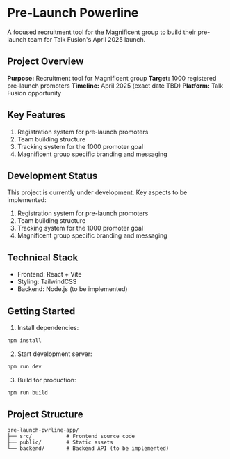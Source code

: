 # Pre-Launch Powerline

A focused recruitment tool for the Magnificent group to build their pre-launch team for Talk Fusion's April 2025 launch.

## Project Overview

**Purpose:** Recruitment tool for Magnificent group
**Target:** 1000 registered pre-launch promoters
**Timeline:** April 2025 (exact date TBD)
**Platform:** Talk Fusion opportunity

## Key Features

1. Registration system for pre-launch promoters
2. Team building structure
3. Tracking system for the 1000 promoter goal
4. Magnificent group specific branding and messaging

## Development Status

This project is currently under development. Key aspects to be implemented:

1. Registration system for pre-launch promoters
2. Team building structure
3. Tracking system for the 1000 promoter goal
4. Magnificent group specific branding and messaging

## Technical Stack

- Frontend: React + Vite
- Styling: TailwindCSS
- Backend: Node.js (to be implemented)

## Getting Started

1. Install dependencies:
```bash
npm install
```

2. Start development server:
```bash
npm run dev
```

3. Build for production:
```bash
npm run build
```

## Project Structure

```
pre-launch-pwrline-app/
├── src/           # Frontend source code
├── public/        # Static assets
└── backend/       # Backend API (to be implemented)
```
